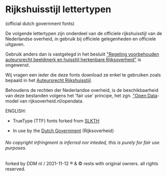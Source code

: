 # Rijkshuisstijl lettertypen 
  (official dutch government fonts)
  
  De volgende lettertypen zijn onderdeel van de officiele rijkshuisstijl van de Nederlandse overheid, in gebruik bij officiele gelegenheden en officiele uitgaven. 
  
  Gebruik anders dan is vastgelegd in het besluiit ["Regeling voorbehouden auteursrecht beeldmerk en huisstijl herkenbare Rijksoverheid"](https://wetten.overheid.nl/BWBR0024004/2008-08-07) is ongewenst.
  
  Wij vragen een ieder die deze fonts download ze enkel te gebruiken zoals bepaald in het [Auteursrecht Rijkshuisstijl](https://www.rijkshuisstijl.nl/copyright/auteursrecht-rijkshuisstijl).
  
  Behoudens de rechten der Nederlandse overheid, is de beschikbaarheid van deze bestanden volgens het 'fair use' principe, 
  het zgn. ["Open Data](https://www.rijksoverheid.nl/opendata)-model van rijksoverheid.nl/opendata.
  
  
  
  ENGLISH:
  
  
* TrueType (TTF) fonts forked from [SLKTH](https://github.com/SLKTH)

* In use by the [Dutch Government](https://www.government.nl/contact) (Rijksoverheid)


###### No copyright infringment is inferred nor inteded, this is purely for fair use purposes.


forked by DDM nl / 2021-11-12 ® & © rests with original owners. all rights reserved. 
